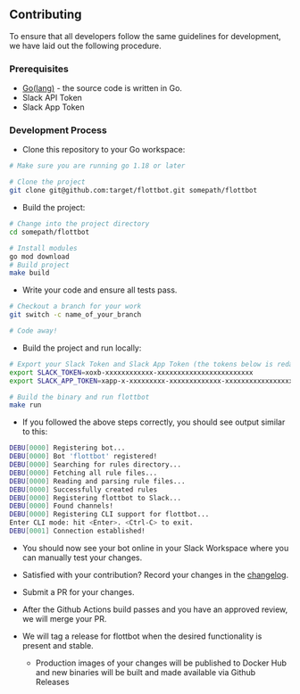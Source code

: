 ## Contributing

To ensure that all developers follow the same guidelines for development, we have laid out the following procedure.

### Prerequisites

- [Go(lang)](https://golang.org/dl/) - the source code is written in Go.
- Slack API Token
- Slack App Token

### Development Process

- Clone this repository to your Go workspace:

```sh
# Make sure you are running go 1.18 or later

# Clone the project
git clone git@github.com:target/flottbot.git somepath/flottbot
```

- Build the project:

```sh
# Change into the project directory
cd somepath/flottbot

# Install modules
go mod download
# Build project
make build
```

- Write your code and ensure all tests pass.

```sh
# Checkout a branch for your work
git switch -c name_of_your_branch

# Code away!
```

- Build the project and run locally:

```sh
# Export your Slack Token and Slack App Token (the tokens below is redacted)
export SLACK_TOKEN=xoxb-xxxxxxxxxxxx-xxxxxxxxxxxxxxxxxxxxxxxx
export SLACK_APP_TOKEN=xapp-x-xxxxxxxxx-xxxxxxxxxxxxx-xxxxxxxxxxxxxxxxxxxxxxxxxxxxxxxxxxxxxxxxxxxxxxxxxxxxxxxxxxxxxxxx

# Build the binary and run flottbot
make run
```

- If you followed the above steps correctly, you should see output similar to this:

```sh
DEBU[0000] Registering bot...
DEBU[0000] Bot 'flottbot' registered!
DEBU[0000] Searching for rules directory...
DEBU[0000] Fetching all rule files...
DEBU[0000] Reading and parsing rule files...
DEBU[0000] Successfully created rules
DEBU[0000] Registering flottbot to Slack...
DEBU[0000] Found channels!
DEBU[0000] Registering CLI support for flottbot...
Enter CLI mode: hit <Enter>. <Ctrl-C> to exit.
DEBU[0001] Connection established!
```

- You should now see your bot online in your Slack Workspace where you can manually test your changes.

- Satisfied with your contribution? Record your changes in the [changelog](/CHANGELOG.md).

- Submit a PR for your changes.

- After the Github Actions build passes and you have an approved review, we will merge your PR.

- We will tag a release for flottbot when the desired functionality is present and stable.
  - Production images of your changes will be published to Docker Hub and new binaries will be built and made available via Github Releases
